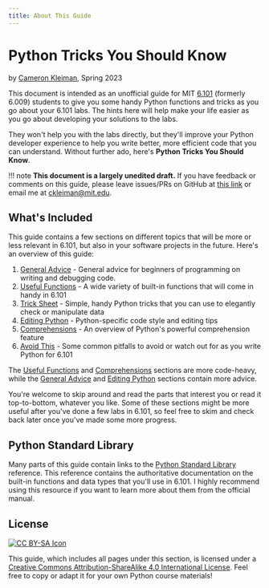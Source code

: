 ```yaml
---
title: About This Guide
---
```


# Python Tricks You Should Know

by [Cameron Kleiman](https://camk.co), Spring 2023

This document is intended as an unofficial guide for MIT
[6.101](https://py.mit.edu/) (formerly 6.009) students to give you some handy
Python functions and tricks as you go about your 6.101 labs. The hints here will
help make your life easier as you go about developing your solutions to the
labs.

They won't help you with the labs directly, but they'll improve your Python
developer experience to help you write better, more efficient code that you can
understand. Without further ado, here's **Python Tricks You Should Know**.

<!-- prettier-ignore-start -->
!!! note
    **This document is a largely unedited draft.** If you have feedback or comments on this guide, please leave issues/PRs on GitHub at [this link](https://github.com/camtheman256/pages/tree/main/docs/python) or email me at <ckleiman@mit.edu>.
<!-- prettier-ignore-end -->

## What's Included

This guide contains a few sections on different topics that will be more or less
relevant in 6.101, but also in your software projects in the future. Here's an
overview of this guide:

1. [General Advice] - General advice for beginners of programming on writing and
   debugging code.
1. [Useful Functions] - A wide variety of built-in functions that will come in
   handy in 6.101
1. [Trick Sheet] - Simple, handy Python tricks that you can use to elegantly
   check or manipulate data
1. [Editing Python] - Python-specific code style and editing tips
1. [Comprehensions] - An overview of Python's powerful comprehension feature
1. [Avoid This] - Some common pitfalls to avoid or watch out for as you write
   Python for 6.101

The [Useful Functions] and [Comprehensions] sections are more code-heavy, while
the [General Advice] and [Editing Python] sections contain more advice.

You're welcome to skip around and read the parts that interest you or read it
top-to-bottom, whatever you like. Some of these sections might be more useful
after you've done a few labs in 6.101, so feel free to skim and check back later
once you've made some more progress.

## Python Standard Library

Many parts of this guide contain links to the [Python Standard Library]
reference. This reference contains the authoritative documentation on the
built-in functions and data types that you'll use in 6.101. I highly recommend
using this resource if you want to learn more about them from the official
manual.

## License

[![CC BY-SA Icon](https://i.creativecommons.org/l/by-sa/4.0/88x31.png)][license]

This guide, which includes all pages under this section, is licensed under a
[Creative Commons Attribution-ShareAlike 4.0 International License][license].
Feel free to copy or adapt it for your own Python course materials!

[python standard library]: https://docs.python.org/3/library/index.html
[general advice]: 01_advice.md
[useful functions]: 02_functions.md
[trick sheet]: 03_tricks.md
[editing python]: 04_editing.md
[comprehensions]: 05_comprehensions.md
[avoid this]: 06_avoid.md
[license]: https://creativecommons.org/licenses/by-sa/4.0/
